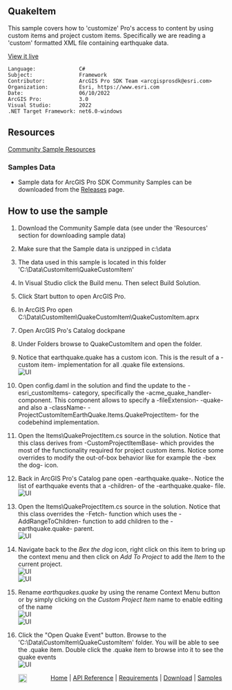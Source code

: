 ## QuakeItem

<!-- TODO: Write a brief abstract explaining this sample -->
This sample covers how to 'customize' Pro's access to content by using custom items and project custom items.  Specifically we are reading a 'custom' formatted XML file containing earthquake data.  
  


<a href="https://pro.arcgis.com/en/pro-app/sdk/" target="_blank">View it live</a>

<!-- TODO: Fill this section below with metadata about this sample-->
```
Language:              C#
Subject:               Framework
Contributor:           ArcGIS Pro SDK Team <arcgisprosdk@esri.com>
Organization:          Esri, https://www.esri.com
Date:                  06/10/2022
ArcGIS Pro:            3.0
Visual Studio:         2022
.NET Target Framework: net6.0-windows
```

## Resources

[Community Sample Resources](https://github.com/Esri/arcgis-pro-sdk-community-samples#resources)

### Samples Data

* Sample data for ArcGIS Pro SDK Community Samples can be downloaded from the [Releases](https://github.com/Esri/arcgis-pro-sdk-community-samples/releases) page.  

## How to use the sample
<!-- TODO: Explain how this sample can be used. To use images in this section, create the image file in your sample project's screenshots folder. Use relative url to link to this image using this syntax: ![My sample Image](FacePage/SampleImage.png) -->
1. Download the Community Sample data (see under the 'Resources' section for downloading sample data)  
1. Make sure that the Sample data is unzipped in c:\data   
1. The data used in this sample is located in this folder 'C:\Data\CustomItem\QuakeCustomItem'  
1. In Visual Studio click the Build menu. Then select Build Solution.  
1. Click Start button to open ArcGIS Pro.  
1. In ArcGIS Pro open C:\Data\CustomItem\QuakeCustomItem\QuakeCustomItem.aprx  
1. Open ArcGIS Pro's Catalog dockpane  
1. Under Folders browse to QuakeCustomItem and open the folder.    
1. Notice that earthquake.quake has a custom icon.  This is the result of a -custom item- implementation for all .quake file extensions.  
![UI](Screenshots/Screen1.png)    
  
1. Open config.daml in the solution and find the update to the -esri_customItems- category, specifically the -acme_quake_handler- component.  This component allows to specify a -fileExtension- -quake- and also a -className- -ProjectCustomItemEarthQuake.Items.QuakeProjectItem- for the codebehind implementation.  
1. Open the Items\QuakeProjectItem.cs source in the solution.  Notice that this class derives from -CustomProjectItemBase- which provides the most of the functionality required for project custom items.  Notice some overrides to modify the out-of-box behavior like for example the -bex the dog- icon.  
1. Back in ArcGIS Pro's Catalog pane open -earthquake.quake-.  Notice the list of earthquake events that a -children- of the -earthquake.quake- file.  
![UI](Screenshots/Screen1.png)     
  
1. Open the Items\QuakeProjectItem.cs source in the solution.  Notice that this class overrides the -Fetch- function which uses the -AddRangeToChildren- function to add children to the -earthquake.quake- parent.  
![UI](Screenshots/Screen2.png)     
  
1. Navigate back to the *Bex the dog* icon, right click on this item to bring up the context menu and then click on *Add To Project* to add the *Item* to the current project.  
![UI](Screenshots/Screen3.png)  
![UI](Screenshots/Screen4.png)  
  
1. Rename *earthquakes.quake* by using the rename Context Menu button or by simply clicking on the *Custom Project Item* name to enable editing of the name  
![UI](Screenshots/Screen5.png)  
![UI](Screenshots/Screen6.png)  
  
1. Click the "Open Quake Event" button. Browse to the 'C:\Data\CustomItem\QuakeCustomItem' folder. You will be able to see the .quake item.  Double click the .quake item to browse into it to see the quake events  
![UI](Screenshots/Screen6.png)  
  


<!-- End -->

&nbsp;&nbsp;&nbsp;&nbsp;&nbsp;&nbsp;<img src="https://esri.github.io/arcgis-pro-sdk/images/ArcGISPro.png"  alt="ArcGIS Pro SDK for Microsoft .NET Framework" height = "20" width = "20" align="top"  >
&nbsp;&nbsp;&nbsp;&nbsp;&nbsp;&nbsp;&nbsp;&nbsp;&nbsp;&nbsp;&nbsp;&nbsp;
[Home](https://github.com/Esri/arcgis-pro-sdk/wiki) | <a href="https://pro.arcgis.com/en/pro-app/latest/sdk/api-reference" target="_blank">API Reference</a> | [Requirements](https://github.com/Esri/arcgis-pro-sdk/wiki#requirements) | [Download](https://github.com/Esri/arcgis-pro-sdk/wiki#installing-arcgis-pro-sdk-for-net) | <a href="https://github.com/esri/arcgis-pro-sdk-community-samples" target="_blank">Samples</a>
